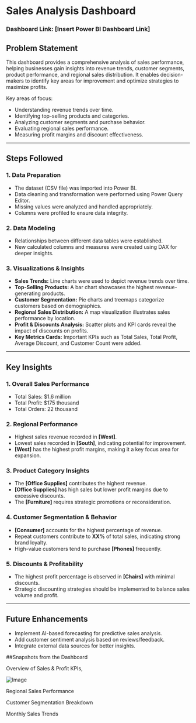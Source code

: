 # Sales Analysis Dashboard

### Dashboard Link: [Insert Power BI Dashboard Link]

## Problem Statement

This dashboard provides a comprehensive analysis of sales performance, helping businesses gain insights into revenue trends, customer segments, product performance, and regional sales distribution. It enables decision-makers to identify key areas for improvement and optimize strategies to maximize profits.

Key areas of focus:
- Understanding revenue trends over time.
- Identifying top-selling products and categories.
- Analyzing customer segments and purchase behavior.
- Evaluating regional sales performance.
- Measuring profit margins and discount effectiveness.

---

## **Steps Followed**

### **1. Data Preparation**
- The dataset (CSV file) was imported into Power BI.
- Data cleaning and transformation were performed using Power Query Editor.
- Missing values were analyzed and handled appropriately.
- Columns were profiled to ensure data integrity.

### **2. Data Modeling**
- Relationships between different data tables were established.
- New calculated columns and measures were created using DAX for deeper insights.

### **3. Visualizations & Insights**
- **Sales Trends:** Line charts were used to depict revenue trends over time.
- **Top-Selling Products:** A bar chart showcases the highest revenue-generating products.
- **Customer Segmentation:** Pie charts and treemaps categorize customers based on demographics.
- **Regional Sales Distribution:** A map visualization illustrates sales performance by location.
- **Profit & Discounts Analysis:** Scatter plots and KPI cards reveal the impact of discounts on profits.
- **Key Metrics Cards:** Important KPIs such as Total Sales, Total Profit, Average Discount, and Customer Count were added.

---

## **Key Insights**

### **1. Overall Sales Performance**
- Total Sales: $1.6 million
- Total Profit: $175 thousand
- Total Orders: 22 thousand

### **2. Regional Performance**
- Highest sales revenue recorded in **[West]**.
- Lowest sales recorded in **[South]**, indicating potential for improvement.
- **[West]** has the highest profit margins, making it a key focus area for expansion.

### **3. Product Category Insights**
- The **[Office Supplies]** contributes the highest revenue.
- **[Office Supplies]** has high sales but lower profit margins due to excessive discounts.
- The **[Furniture]** requires strategic promotions or reconsideration.

### **4. Customer Segmentation & Behavior**
- **[Consumer]** accounts for the highest percentage of revenue.
- Repeat customers contribute to **XX%** of total sales, indicating strong brand loyalty.
- High-value customers tend to purchase **[Phones]** frequently.

### **5. Discounts & Profitability**
- The highest profit percentage is observed in **[Chairs]** with minimal discounts.
- Strategic discounting strategies should be implemented to balance sales volume and profit.

---

## **Future Enhancements**
- Implement AI-based forecasting for predictive sales analysis.
- Add customer sentiment analysis based on reviews/feedback.
- Integrate external data sources for better insights.

##Snapshots from the Dashboard

Overview of Sales & Profit KPIs,

![Image](https://github.com/user-attachments/assets/49448f2d-ca3f-4fb1-81f6-e82ad3374786)

Regional Sales Performance

Customer Segmentation Breakdown

Monthly Sales Trends



